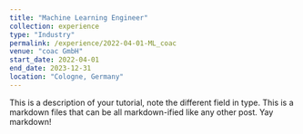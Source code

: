 ```yaml
---
title: "Machine Learning Engineer"
collection: experience
type: "Industry"
permalink: /experience/2022-04-01-ML_coac
venue: "coac GmbH"
start_date: 2022-04-01
end_date: 2023-12-31
location: "Cologne, Germany"
---
```


This is a description of your tutorial, note the different field in type. This is a markdown files that can be all markdown-ified like any other post. Yay markdown!
